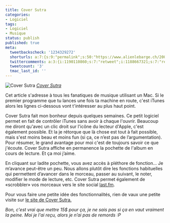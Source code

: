 ```yaml
---
title: Cover Sutra
categories:
- Logiciel
tags:
- Logiciel
- Musique
status: publish
published: true
meta:
  tweetbackscheck: '1234329272'
  shorturls: a:7:{s:9:"permalink";s:50:"https://www.alienlebarge.ch/2008/02/02/cover-sutra/";s:7:"tinyurl";s:25:"https://tinyurl.com/cw9xtz";s:4:"isgd";s:17:"https://is.gd/inmM";s:5:"bitly";s:18:"https://bit.ly/Os3J";s:5:"snipr";s:22:"https://snipr.com/banfa";s:5:"snurl";s:22:"https://snurl.com/banfa";s:7:"snipurl";s:24:"https://snipurl.com/banfa";}
  twittercomments: a:3:{i:1190110860;s:7:"retweet";i:1188667321;s:7:"retweet";i:1188603561;s:7:"retweet";}
  tweetcount: '3'
  tmac_last_id: ''
---
```

 <img src="https://farm3.static.flickr.com/2169/2236879800_ec115f882b.jpg" alt="Cover Sutra" />
<em><a href="https://www.flickr.com/photos/alienlebarge/2236879800/" title="photo sharing">Cover Sutra</a></em>

Cet article s'adresse à tous les fanatiques de musique utilisant un Mac. Si le premier programme que tu lances une fois ta machine en route, c'est iTunes alors les lignes ci-dessous vont t'intéresser au plus haut point.

<!--more-->

Cover Sutra fait mon bonheur depuis quelques semaines. Ce petit logiciel permet en fait de contrôler iTunes sans avoir à chaque l'ouvrir.
Beaucoup me diront qu'avec un clic droit sur l'icône du lecteur d'Apple, c'est également possible. Et la je rétorque que là chose est tout à fait possible, mais s'est moins beau et moins fun (si ça, ce n’est pas de l’argumentation). Pour résumer, le grand avantage pour moi c'est de toujours savoir ce que j'écoute. Cover Sutra affiche en permanence la pochette de l'album en cours de lecture. Et ça moi j’aime.

En cliquant sur ladite pochette, vous avez accès à pléthore de fonction... Je m’avance peut-être un peu. Nous allons plutôt dire les fonctions habituelles qui permettent d’avancer dans le morceau, passer au suivant, le noter, modifier le mode de lecture, etc.
Cover Sutra permet également de «scrobbler» vos morceaux vers le site social <a href="https://www.last.fm" title="le site last.fm">last.fm</a>.

Pour vous faire une petite idée des fonctionnalités, rien de vaux une petite visite sur <a href="https://www.coversutra.com/" title="Le site de Cover Sutra">le site de Cover Sutra.</a>

<em>Bon, c'est vrai que mettre 15$ pour ça, je ne sais pas si ça en vaut vraiment la peine. Moi je l'ai reçu, alors je n’ai pas de remords :P </em>
